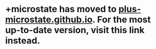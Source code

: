 
# +microstate has moved to <a href="https://plus-microstate.github.io">plus-microstate.github.io</a>. For the most up-to-date version, visit this link instead.
